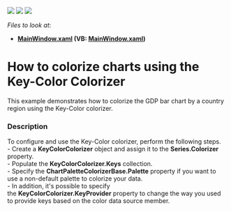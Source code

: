 <!-- default badges list -->
![](https://img.shields.io/endpoint?url=https://codecentral.devexpress.com/api/v1/VersionRange/128568855/22.2.2%2B)
[![](https://img.shields.io/badge/Open_in_DevExpress_Support_Center-FF7200?style=flat-square&logo=DevExpress&logoColor=white)](https://supportcenter.devexpress.com/ticket/details/T245294)
[![](https://img.shields.io/badge/📖_How_to_use_DevExpress_Examples-e9f6fc?style=flat-square)](https://docs.devexpress.com/GeneralInformation/403183)
<!-- default badges end -->
<!-- default file list -->
*Files to look at*:

* **[MainWindow.xaml](./CS/KeyColorColorizer/MainWindow.xaml) (VB: [MainWindow.xaml](./VB/KeyColorColorizer/MainWindow.xaml))**
<!-- default file list end -->
# How to colorize charts using the Key-Color Colorizer


This example demonstrates how to colorize the GDP bar chart by a country region using the Key-Color colorizer.


<h3>Description</h3>

To configure and use the Key-Color colorizer, perform the following steps.<br />- Create a <strong>KeyColorColorizer</strong> object and assign it to the <strong>Series.Colorizer</strong> property.<br />- Populate the&nbsp;<strong>KeyColorColorizer.Keys</strong>&nbsp;collection.<br />- Specify the&nbsp;<strong>ChartPaletteColorizerBase.Palette</strong>&nbsp;property if you want to use a non-default palette to colorize your data.<br />- In addition, it's possible to specify the&nbsp;<strong>KeyColorColorizer.KeyProvider</strong>&nbsp;property to change the way you used to provide keys based on the color data source member.

<br/>


